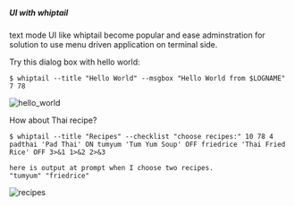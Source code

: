 ##### UI with whiptail 

text mode UI like whiptail become popular and ease adminstration for 
solution to use menu driven application on terminal side.

Try this dialog box with hello world:

```
$ whiptail --title "Hello World" --msgbox "Hello World from $LOGNAME" 7 78
```
![hello_world](https://github.com/boonchu/python3lab/tree/master/UI/hello_world.png')

How about Thai recipe?

```
$ whiptail --title "Recipes" --checklist "choose recipes:" 10 78 4 padthai 'Pad Thai' ON tumyum 'Tum Yum Soup' OFF friedrice 'Thai Fried Rice' OFF 3>&1 1>&2 2>&3

here is output at prompt when I choose two recipes.
"tumyum" "friedrice"
```

![recipes](https://github.com/boonchu/python3lab/tree/master/UI/recipes.png')
